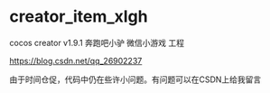 # creator_item_xlgh
cocos creator v1.9.1 奔跑吧小驴 微信小游戏 工程

https://blog.csdn.net/qq_26902237

由于时间仓促，代码中仍在些许小问题。有问题可以在CSDN上给我留言
